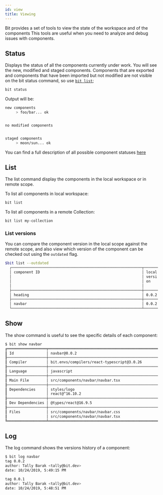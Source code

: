 ```yaml
---
id: view
title: Viewing
---
```


Bit provides a set of tools to view the state of the workspace and of the components
This tools are useful when you need to analyze and debug issues with components. 

## Status

Displays the status of all the components currently under work. You will see the new, modified and staged components. Components that are exported and components that have been imported but not modified are not visible on the bit status command, so use [`bit list`](#list);

```bash
bit status
```

Output will be:

```bash
new components
     > foo/bar... ok


no modified components


staged components
     > moon/sun... ok
```

You can find a full description of all possible component statuses [here](/docs/workspace#workspace-statuses)

## List

The list command display the components in the local workspace or in remote scope. 

To list all components in local workspace:

```bash
bit list
```

To list all components in a remote Collection:

```bash
bit list my-collection
```

### List versions

You can compare the component version in the local scope against the remote scope, and also view which version of the component can be checked out using the `outdated` flag.  

```bash
$bit list --outdated
  ┌────────────────────────────────────────────────────────────┬───────┬───────┬───────┐
  │ component ID                                               │ local │ used  │ remot │
  │                                                            │ versi │ versi │ e     │
  │                                                            │ on    │ on    │ versi │
  │                                                            │       │       │ on    │
  ├────────────────────────────────────────────────────────────┼───────┼───────┼───────┤
  │ heading                                                    │ 0.0.2 │ 0.0.2 │ N/A   │
  ├────────────────────────────────────────────────────────────┼───────┼───────┼───────┤
  │ navbar                                                     │ 0.0.2 │ 0.0.2 │ N/A   │
  └────────────────────────────────────────────────────────────┴───────┴───────┴───────┘
```

## Show  

The show command is useful to see the specific details of each component: 

```bash
$ bit show navbar
╔══════════════════╤════════════════════════════════════════════════════╗
║ Id               │ navbar@0.0.2                                       ║
╟──────────────────┼────────────────────────────────────────────────────╢
║ Compiler         │ bit.envs/compilers/react-typescript@3.0.26         ║
╟──────────────────┼────────────────────────────────────────────────────╢
║ Language         │ javascript                                         ║
╟──────────────────┼────────────────────────────────────────────────────╢
║ Main File        │ src/components/navbar/navbar.tsx                   ║
╟──────────────────┼────────────────────────────────────────────────────╢
║ Dependencies     │ styles/logo                                        ║
║                  │ react@^16.10.2                                     ║
╟──────────────────┼────────────────────────────────────────────────────╢
║ Dev Dependencies │ @types/react@16.9.5                                ║
╟──────────────────┼────────────────────────────────────────────────────╢
║ Files            │ src/components/navbar/navbar.css                   ║
║                  │ src/components/navbar/navbar.tsx                   ║
╚══════════════════╧════════════════════════════════════════════════════╝
```

## Log

The log command shows the versions history of a component:

```bash
$ bit log navbar
tag 0.0.2
author: Tally Barak <tally@bit.dev>
date: 10/24/2019, 5:49:15 PM

tag 0.0.1
author: Tally Barak <tally@bit.dev>
date: 10/24/2019, 5:48:51 PM
```
